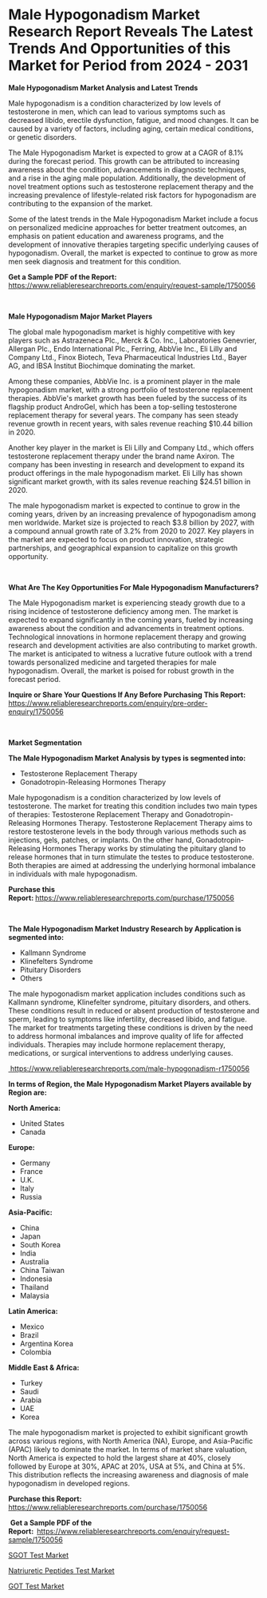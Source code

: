 <p><h1>Male Hypogonadism Market Research Report Reveals The Latest Trends And Opportunities of this Market for Period from 2024 - 2031</h1></p><p><strong>Male Hypogonadism Market Analysis and Latest Trends</strong></p>
<p><p>Male hypogonadism is a condition characterized by low levels of testosterone in men, which can lead to various symptoms such as decreased libido, erectile dysfunction, fatigue, and mood changes. It can be caused by a variety of factors, including aging, certain medical conditions, or genetic disorders.</p><p>The Male Hypogonadism Market is expected to grow at a CAGR of 8.1% during the forecast period. This growth can be attributed to increasing awareness about the condition, advancements in diagnostic techniques, and a rise in the aging male population. Additionally, the development of novel treatment options such as testosterone replacement therapy and the increasing prevalence of lifestyle-related risk factors for hypogonadism are contributing to the expansion of the market.</p><p>Some of the latest trends in the Male Hypogonadism Market include a focus on personalized medicine approaches for better treatment outcomes, an emphasis on patient education and awareness programs, and the development of innovative therapies targeting specific underlying causes of hypogonadism. Overall, the market is expected to continue to grow as more men seek diagnosis and treatment for this condition.</p></p>
<p><strong>Get a Sample PDF of the Report:&nbsp;</strong> <a href="https://www.reliableresearchreports.com/enquiry/request-sample/1750056">https://www.reliableresearchreports.com/enquiry/request-sample/1750056</a></p>
<p>&nbsp;</p>
<p><strong>Male Hypogonadism Major Market Players</strong></p>
<p><p>The global male hypogonadism market is highly competitive with key players such as Astrazeneca Plc., Merck & Co. Inc., Laboratories Genevrier, Allergan Plc., Endo International Plc., Ferring, AbbVie Inc., Eli Lilly and Company Ltd., Finox Biotech, Teva Pharmaceutical Industries Ltd., Bayer AG, and IBSA Institut Biochimque dominating the market.</p><p>Among these companies, AbbVie Inc. is a prominent player in the male hypogonadism market, with a strong portfolio of testosterone replacement therapies. AbbVie's market growth has been fueled by the success of its flagship product AndroGel, which has been a top-selling testosterone replacement therapy for several years. The company has seen steady revenue growth in recent years, with sales revenue reaching $10.44 billion in 2020.</p><p>Another key player in the market is Eli Lilly and Company Ltd., which offers testosterone replacement therapy under the brand name Axiron. The company has been investing in research and development to expand its product offerings in the male hypogonadism market. Eli Lilly has shown significant market growth, with its sales revenue reaching $24.51 billion in 2020.</p><p>The male hypogonadism market is expected to continue to grow in the coming years, driven by an increasing prevalence of hypogonadism among men worldwide. Market size is projected to reach $3.8 billion by 2027, with a compound annual growth rate of 3.2% from 2020 to 2027. Key players in the market are expected to focus on product innovation, strategic partnerships, and geographical expansion to capitalize on this growth opportunity.</p></p>
<p>&nbsp;</p>
<p><strong>What Are The Key Opportunities For Male Hypogonadism Manufacturers?</strong></p>
<p><p>The Male Hypogonadism market is experiencing steady growth due to a rising incidence of testosterone deficiency among men. The market is expected to expand significantly in the coming years, fueled by increasing awareness about the condition and advancements in treatment options. Technological innovations in hormone replacement therapy and growing research and development activities are also contributing to market growth. The market is anticipated to witness a lucrative future outlook with a trend towards personalized medicine and targeted therapies for male hypogonadism. Overall, the market is poised for robust growth in the forecast period.</p></p>
<p><strong>Inquire or Share Your Questions If Any Before Purchasing This Report:</strong> <a href="https://www.reliableresearchreports.com/enquiry/pre-order-enquiry/1750056">https://www.reliableresearchreports.com/enquiry/pre-order-enquiry/1750056</a></p>
<p>&nbsp;</p>
<p><strong>Market Segmentation</strong></p>
<p><strong>The Male Hypogonadism Market Analysis by types is segmented into:</strong></p>
<p><ul><li>Testosterone Replacement Therapy</li><li>Gonadotropin-Releasing Hormones Therapy</li></ul></p>
<p><p>Male hypogonadism is a condition characterized by low levels of testosterone. The market for treating this condition includes two main types of therapies: Testosterone Replacement Therapy and Gonadotropin-Releasing Hormones Therapy. Testosterone Replacement Therapy aims to restore testosterone levels in the body through various methods such as injections, gels, patches, or implants. On the other hand, Gonadotropin-Releasing Hormones Therapy works by stimulating the pituitary gland to release hormones that in turn stimulate the testes to produce testosterone. Both therapies are aimed at addressing the underlying hormonal imbalance in individuals with male hypogonadism.</p></p>
<p><strong>Purchase this Report:&nbsp;</strong><a href="https://www.reliableresearchreports.com/purchase/1750056">https://www.reliableresearchreports.com/purchase/1750056</a></p>
<p>&nbsp;</p>
<p><strong>The Male Hypogonadism Market Industry Research by Application is segmented into:</strong></p>
<p><ul><li>Kallmann Syndrome</li><li>Klinefelters Syndrome</li><li>Pituitary Disorders</li><li>Others</li></ul></p>
<p><p>The male hypogonadism market application includes conditions such as Kallmann syndrome, Klinefelter syndrome, pituitary disorders, and others. These conditions result in reduced or absent production of testosterone and sperm, leading to symptoms like infertility, decreased libido, and fatigue. The market for treatments targeting these conditions is driven by the need to address hormonal imbalances and improve quality of life for affected individuals. Therapies may include hormone replacement therapy, medications, or surgical interventions to address underlying causes.</p></p>
<p><a href="https://www.reliableresearchreports.com/male-hypogonadism-r1750056">&nbsp;https://www.reliableresearchreports.com/male-hypogonadism-r1750056</a></p>
<p><strong>In terms of Region, the Male Hypogonadism Market Players available by Region are:</strong></p>
<p>
    <p> <strong> North America: </strong>
        <ul>
            <li>United States</li>
            <li>Canada</li>
        </ul>
        </p> 
    <p> <strong> Europe: </strong>
        <ul>
            <li>Germany</li>
            <li>France</li>
            <li>U.K.</li>
            <li>Italy</li>
            <li>Russia</li>
        </ul>
        </p> 
    <p> <strong> Asia-Pacific: </strong>
        <ul>
            <li>China</li>
            <li>Japan</li>
            <li>South Korea</li>
            <li>India</li>
            <li>Australia</li>
            <li>China Taiwan</li>
            <li>Indonesia</li>
            <li>Thailand</li>
            <li>Malaysia</li>
        </ul>
        </p> 
    <p> <strong> Latin America: </strong>
        <ul>
            <li>Mexico</li>
            <li>Brazil</li>
            <li>Argentina Korea</li>
            <li>Colombia</li>
        </ul>
        </p> 
    <p> <strong> Middle East & Africa: </strong>
        <ul>
            <li>Turkey</li>
            <li>Saudi</li>
            <li>Arabia</li>
            <li>UAE</li>
            <li>Korea</li>
        </ul>
    </p>
    </p>
<p><p>The male hypogonadism market is projected to exhibit significant growth across various regions, with North America (NA), Europe, and Asia-Pacific (APAC) likely to dominate the market. In terms of market share valuation, North America is expected to hold the largest share at 40%, closely followed by Europe at 30%, APAC at 20%, USA at 5%, and China at 5%. This distribution reflects the increasing awareness and diagnosis of male hypogonadism in developed regions.</p></p>
<p><strong>Purchase this Report: </strong><a href="https://www.reliableresearchreports.com/purchase/1750056">https://www.reliableresearchreports.com/purchase/1750056</a></p>
<p>&nbsp;<strong>Get a Sample PDF of the Report:&nbsp;&nbsp;</strong><a href="https://www.reliableresearchreports.com/enquiry/request-sample/1750056">https://www.reliableresearchreports.com/enquiry/request-sample/1750056</a></p>
<p><strong></strong></p>
<p><p><a href="https://github.com/ofpaqrof92/Market-Research-Report-List-1/blob/main/sgot-test-market.md">SGOT Test Market</a></p><p><a href="https://github.com/Chiragrp22/Market-Research-Report-List-5/blob/main/natriuretic-peptides-test-market.md">Natriuretic Peptides Test Market</a></p><p><a href="https://github.com/HowardDelgaXXfnf/Market-Research-Report-List-1/blob/main/got-test-market.md">GOT Test Market</a></p></p>